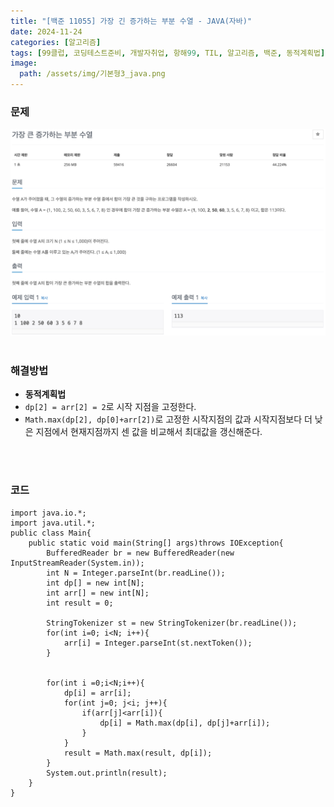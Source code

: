 ```yaml
---
title: "[백준 11055] 가장 긴 증가하는 부분 수열 - JAVA(자바)"
date: 2024-11-24
categories: [알고리즘]
tags: [99클럽, 코딩테스트준비, 개발자취업, 항해99, TIL, 알고리즘, 백준, 동적계획법]
image:
  path: /assets/img/기본형3_java.png
---
```


### 문제
![img](/assets/img/algorithm/백준11055.png)
<br /><br />

### 해결방법
- **동적계획법**
- `dp[2] = arr[2] = 2`로 시작 지점을 고정한다.
- `Math.max(dp[2], dp[0]+arr[2])`로 고정한 시작지점의 값과 시작지점보다 더 낮은 지점에서 현재지점까지 센 값을 비교해서 최대값을 갱신해준다.



<br /><br />

### 코드
```
import java.io.*;
import java.util.*;
public class Main{
    public static void main(String[] args)throws IOException{
        BufferedReader br = new BufferedReader(new InputStreamReader(System.in));
        int N = Integer.parseInt(br.readLine());
        int dp[] = new int[N];
        int arr[] = new int[N];
        int result = 0;
        
        StringTokenizer st = new StringTokenizer(br.readLine());
        for(int i=0; i<N; i++){
            arr[i] = Integer.parseInt(st.nextToken());
        }
        
        
        for(int i =0;i<N;i++){
            dp[i] = arr[i];
            for(int j=0; j<i; j++){
                if(arr[j]<arr[i]){
                    dp[i] = Math.max(dp[i], dp[j]+arr[i]);
                }
            }
            result = Math.max(result, dp[i]);
        }
        System.out.println(result);
    }
}
```
 
